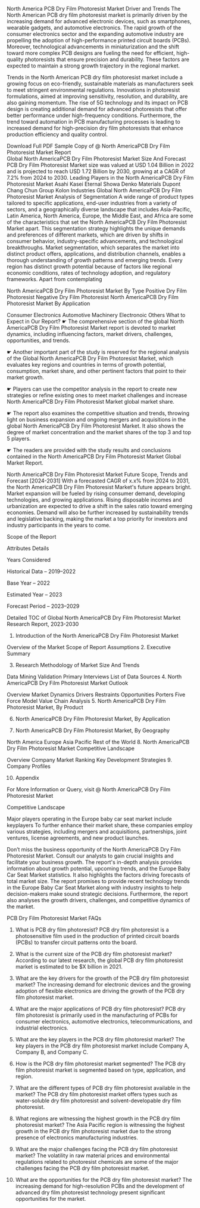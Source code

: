North America PCB Dry Film Photoresist Market Driver and Trends
The North American PCB dry film photoresist market is primarily driven by the increasing demand for advanced electronic devices, such as smartphones, wearable gadgets, and automotive electronics. The rapid growth of the consumer electronics sector and the expanding automotive industry are propelling the adoption of high-performance printed circuit boards (PCBs). Moreover, technological advancements in miniaturization and the shift toward more complex PCB designs are fueling the need for efficient, high-quality photoresists that ensure precision and durability. These factors are expected to maintain a strong growth trajectory in the regional market.

Trends in the North American PCB dry film photoresist market include a growing focus on eco-friendly, sustainable materials as manufacturers seek to meet stringent environmental regulations. Innovations in photoresist formulations, aimed at improving sensitivity, resolution, and durability, are also gaining momentum. The rise of 5G technology and its impact on PCB design is creating additional demand for advanced photoresists that offer better performance under high-frequency conditions. Furthermore, the trend toward automation in PCB manufacturing processes is leading to increased demand for high-precision dry film photoresists that enhance production efficiency and quality control.

Download Full PDF Sample Copy of @ North AmericaPCB Dry Film Photoresist Market Report  
Global North AmericaPCB Dry Film Photoresist Market Size And Forecast
PCB Dry Film Photoresist Market size was valued at USD 1.04 Billion in 2022 and is projected to reach USD 1.72 Billion by 2030, growing at a CAGR of 7.2% from 2024 to 2030.
Leading Players in the North AmericaPCB Dry Film Photoresist Market
Asahi Kasei
Eternal
Showa Denko Materials
Dupont
Chang Chun Group
Kolon Industries
Global North AmericaPCB Dry Film Photoresist Market Analysis of Segmentation
A wide range of product types tailored to specific applications, end-user industries from a variety of sectors, and a geographically diverse landscape that includes Asia-Pacific, Latin America, North America, Europe, the Middle East, and Africa are some of the characteristics that set the North AmericaPCB Dry Film Photoresist Market apart. This segmentation strategy highlights the unique demands and preferences of different markets, which are driven by shifts in consumer behavior, industry-specific advancements, and technological breakthroughs. Market segmentation, which separates the market into distinct product offers, applications, and distribution channels, enables a thorough understanding of growth patterns and emerging trends. Every region has distinct growth potential because of factors like regional economic conditions, rates of technology adoption, and regulatory frameworks. Apart from contemplating

North AmericaPCB Dry Film Photoresist Market By Type
Positive Dry Film Photoresist
Negative Dry Film Photoresist
North AmericaPCB Dry Film Photoresist Market By Application

Consumer Electronics
Automotive
Machinery Electronoic
Others
What to Expect in Our Report?
☛ The comprehensive section of the global North AmericaPCB Dry Film Photoresist Market report is devoted to market dynamics, including influencing factors, market drivers, challenges, opportunities, and trends.

☛ Another important part of the study is reserved for the regional analysis of the Global North AmericaPCB Dry Film Photoresist Market, which evaluates key regions and countries in terms of growth potential, consumption, market share, and other pertinent factors that point to their market growth.

☛ Players can use the competitor analysis in the report to create new strategies or refine existing ones to meet market challenges and increase North AmericaPCB Dry Film Photoresist Market global market share.

☛ The report also examines the competitive situation and trends, throwing light on business expansion and ongoing mergers and acquisitions in the global North AmericaPCB Dry Film Photoresist Market. It also shows the degree of market concentration and the market shares of the top 3 and top 5 players.

☛ The readers are provided with the study results and conclusions contained in the North AmericaPCB Dry Film Photoresist Market Global Market Report.

North AmericaPCB Dry Film Photoresist Market Future Scope, Trends and Forecast [2024-2031]
With a forecasted CAGR of x.x% from 2024 to 2031, the North AmericaPCB Dry Film Photoresist Market's future appears bright. Market expansion will be fueled by rising consumer demand, developing technologies, and growing applications. Rising disposable incomes and urbanization are expected to drive a shift in the sales ratio toward emerging economies. Demand will also be further increased by sustainability trends and legislative backing, making the market a top priority for investors and industry participants in the years to come.

Scope of the Report

Attributes Details

Years Considered

Historical Data – 2019–2022

Base Year – 2022

Estimated Year – 2023

Forecast Period – 2023–2029

Detailed TOC of Global North AmericaPCB Dry Film Photoresist Market Research Report, 2023-2030
1. Introduction of the North AmericaPCB Dry Film Photoresist Market

Overview of the Market
Scope of Report
Assumptions
2. Executive Summary

3. Research Methodology of Market Size And Trends

Data Mining
Validation
Primary Interviews
List of Data Sources
4. North AmericaPCB Dry Film Photoresist Market Outlook

Overview
Market Dynamics
Drivers
Restraints
Opportunities
Porters Five Force Model
Value Chain Analysis
5. North AmericaPCB Dry Film Photoresist Market, By Product

6. North AmericaPCB Dry Film Photoresist Market, By Application

7. North AmericaPCB Dry Film Photoresist Market, By Geography

North America
Europe
Asia Pacific
Rest of the World
8. North AmericaPCB Dry Film Photoresist Market Competitive Landscape

Overview
Company Market Ranking
Key Development Strategies
9. Company Profiles

10. Appendix

For More Information or Query, visit @ North AmericaPCB Dry Film Photoresist Market

Competitive Landscape

Major players operating in the Europe baby car seat market include keyplayers To further enhance their market share, these companies employ various strategies, including mergers and acquisitions, partnerships, joint ventures, license agreements, and new product launches.

Don’t miss the business opportunity of the North AmericaPCB Dry Film Photoresist Market. Consult our analysts to gain crucial insights and facilitate your business growth.
The report's in-depth analysis provides information about growth potential, upcoming trends, and the Europe Baby Car Seat Market statistics. It also highlights the factors driving forecasts of total market size. The report promises to provide recent technology trends in the Europe Baby Car Seat Market along with industry insights to help decision-makers make sound strategic decisions. Furthermore, the report also analyses the growth drivers, challenges, and competitive dynamics of the market.

PCB Dry Film Photoresist Market FAQs
1. What is PCB dry film photoresist?
PCB dry film photoresist is a photosensitive film used in the production of printed circuit boards (PCBs) to transfer circuit patterns onto the board.

2. What is the current size of the PCB dry film photoresist market?
According to our latest research, the global PCB dry film photoresist market is estimated to be $X billion in 2021.

3. What are the key drivers for the growth of the PCB dry film photoresist market?
The increasing demand for electronic devices and the growing adoption of flexible electronics are driving the growth of the PCB dry film photoresist market.

4. What are the major applications of PCB dry film photoresist?
PCB dry film photoresist is primarily used in the manufacturing of PCBs for consumer electronics, automotive electronics, telecommunications, and industrial electronics.

5. What are the key players in the PCB dry film photoresist market?
The key players in the PCB dry film photoresist market include Company A, Company B, and Company C.

6. How is the PCB dry film photoresist market segmented?
The PCB dry film photoresist market is segmented based on type, application, and region.

7. What are the different types of PCB dry film photoresist available in the market?
The PCB dry film photoresist market offers types such as water-soluble dry film photoresist and solvent-developable dry film photoresist.

8. What regions are witnessing the highest growth in the PCB dry film photoresist market?
The Asia Pacific region is witnessing the highest growth in the PCB dry film photoresist market due to the strong presence of electronics manufacturing industries.

9. What are the major challenges facing the PCB dry film photoresist market?
The volatility in raw material prices and environmental regulations related to photoresist chemicals are some of the major challenges facing the PCB dry film photoresist market.

10. What are the opportunities for the PCB dry film photoresist market?
The increasing demand for high-resolution PCBs and the development of advanced dry film photoresist technology present significant opportunities for the market.
